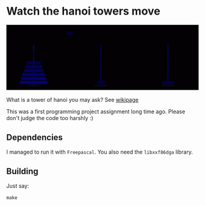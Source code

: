 # Watch the hanoi towers move

![hanoi](hanoi.jpg)

What is a tower of hanoi you may ask? See
[wikipage](https://en.wikipedia.org/wiki/Tower_of_Hanoi)

This was a first programming project assignment long time ago. Please
don't judge the code too harshly :)

## Dependencies

I managed to run it with `Freepascal`. You also need the `libxxf86dga`
library.

## Building

Just say:
```
make
```
